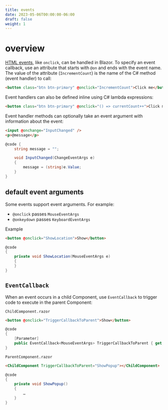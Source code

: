 ```yaml
---
title: events
date: 2023-05-06T00:00:00-06:00
draft: false
weight: 1
---
```


# overview
[HTML events](https://www.w3schools.com/tags/ref_eventattributes.asp), like `onclick`, can be handled in Blazor. To specify an event callback, use an attribute that starts with `@on` and ends with the event name. The value of the attribute (`IncrementCount`) is the name of the C# method (event handler) to call:
```html
<button class="btn btn-primary" @onclick="IncrementCount">Click me</button>
```

Event handlers can also be defined inline using C# lambda expressions:
```html
<button class="btn btn-primary" @onclick="() => currentCount++">Click me</button>
```

Event handler methods can optionally take an event argument with information about the event:
```html
<input @onchange="InputChanged" />
<p>@message</p>
```
```cs
@code {
    string message = "";

    void InputChanged(ChangeEventArgs e)
    {
        message = (string)e.Value;
    }
}
```

## default event arguments
Some events support event arguments.  For example:
- `@onclick` passes `MouseEventArgs`
- `@onkeydown` passes `KeyboardEventArgs`

Example
```html
<button @onclick="ShowLocation">Show</button>
```
```cs
@code 
{
    private void ShowLocation(MouseEventArgs e)
    {
    }
}
```
## `EventCallback`
When an event occurs in a child Component, use `EventCallback` to trigger code to execute in the parent Component:

`ChildComponent.razor`
```html
<button @onclick="TriggerCallbackToParent">Show</button>
```
```cs
@code
{
    [Parameter]
    public EventCallback<MouseEventArgs> TriggerCallbackToParent { get; set; }
}
```
`ParentComponent.razor`
```html
<ChildComponent TriggerCallbackToParent="ShowPopup"></ChildComponent>
```
```cs
@code
{
    private void ShowPopup()
    {
        …
    }
}
```

